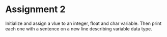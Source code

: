 # Assignment 2
Initialize and assign a vlue to an integer, float and char variable. Then print each one with
a sentence on a new line describing variable data type.
